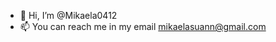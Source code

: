 - 👋 Hi, I’m @Mikaela0412
- 📫 You can reach me in my email mikaelasuann@gmail.com

<!---
Mikaela0412/Mikaela0412 is a ✨ special ✨ repository because its `README.md` (this file) appears on your GitHub profile.
You can click the Preview link to take a look at your changes.
--->
